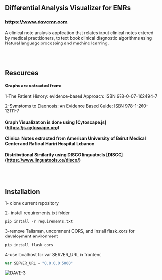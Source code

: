 ## Differential Analysis Visualizer for EMRs

### https://www.davemr.com

A clinical note analysis application that relates input clinical notes entered by medical practitioners, to text book clinical diagnostic algorithms using Natural language processing and machine learning.

<br></br>




## Resources

#### Graphs are extracted from:
1-The Patient History: evidence-based Approach: ISBN 978-0-07-162494-7 

2-Symptoms to Diagnosis: An Evidence Based Guide: ISBN 978-1-260-12111-7


#### Graph Visualization is done using [Cytoscape.js] (https://js.cytoscape.org)

#### Clinical Notes extracted from American University of Beirut Medical Center and Rafic al Hariri Hospital Lebanon

#### Distributional Similarity using DISCO linguatools [DISCO] (https://www.linguatools.de/disco/)

<br></br>


## **Installation**

1- clone current repository

2- install requirements.txt folder

```python
pip install -r requirements.txt
```
3-remove Talisman, uncomment CORS, and install flask_cors for development environment

```python
pip install flask_cors
```

4-use localhost for var SERVER_URL in frontend

```javascript
var SERVER_URL = "0.0.0.0:5000"
```











![DAVE-3](https://user-images.githubusercontent.com/69105312/169825851-a1e20a1d-f05e-4c0b-b8f3-62235f6ddfeb.svg)
